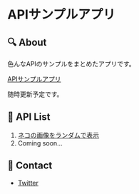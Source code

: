 # APIサンプルアプリ

## 🔍 About
色んなAPIのサンプルをまとめたアプリです。

[APIサンプルアプリ](https://api-sample-six.vercel.app/)

随時更新予定です。

## 📜 API List
1. [ネコの画像をランダムで表示](https://api-sample-six.vercel.app/random-cat)
2. Coming soon...

## 💌 Contact
- [Twitter](https://twitter.com/rujuu2118)